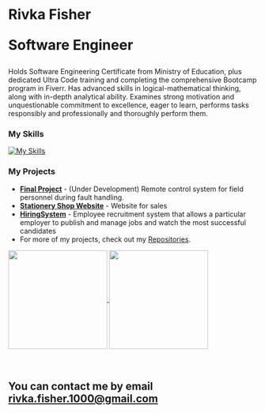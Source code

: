 # <b> Rivka Fisher </b> </span> </br>  <p> Software Engineer</p>

Holds Software Engineering Certificate from Ministry of Education,
plus dedicated Ultra Code training and completing the comprehensive Bootcamp program in Fiverr.
Has advanced skills in logical-mathematical thinking, along with in-depth analytical ability.
Examines strong motivation and unquestionable commitment to excellence, eager to learn,
performs tasks responsibly and professionally and thoroughly perform them.

### My Skills 
[![My Skills](https://skillicons.dev/icons?i=react,angular,nodejs,nextjs,nestjs,cs,dotnet,java,js,ts,html,css,redux,aws,docker,cpp,py,c,git,github,firebase,figma,clion,anaconda,bootstrap,mongodb,visualstudio,vscode,postman,stackoverflow,linux,ai,pr,ps)](https://skillicons.dev)

### My Projects
 - [**Final Project**](https://github.com/maintenance-system) - (Under Development) Remote control system for field personnel during fault handling.
 - [**Stationery Shop Website**](https://github.com/NameRschool/stationery-shop-website) - Website for sales 
 - [**HiringSystem**](https://github.com/NameRschool/HiringSystem-node) - Employee recruitment system that allows a particular employer to publish and manage jobs and watch the most successful candidates
 - For more of my projects, check out my [Repositories](https://github.com/NameRschool?tab=repositories).


<a href="https://github.com/NameRschool/convoychat">
  <img height=200 align="center" src="https://github-readme-stats.vercel.app/api/top-langs?username=MyNameIsYg&layout=compact&langs_count=8&card_width=320" />
</a>
<a href="https://github.com/MyNameIsYg/github-readme-stats">
  <img height=200 align="center" src="https://github-readme-stats.vercel.app/api?username=MyNameIsYg" />
</a>
<br><br><br>


###

## <b>You can contact me by email [rivka.fisher.1000@gmail.com](mailto:rivka.fisher.1000@gmail.com)</b>

